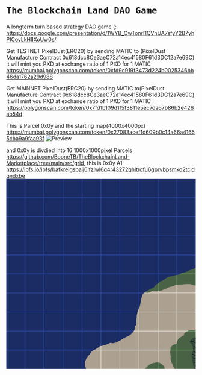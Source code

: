 # `The Blockchain Land DAO Game`

A longterm turn based strategy DAO game (: https://docs.google.com/presentation/d/1WYB_OwTonrI1QVnUA7sfyY2B7yhPICovLkHlIXoUw0s/

Get TESTNET PixelDust(ERC20) by sending MATIC to (PixelDust Manufacture Contract 0x618dcc8Ce3aeC72a14ec41580F61d3DC12a7e69C) it will mint you PXD at exchange ratio of 1 PXD for 1 MATIC https://mumbai.polygonscan.com/token/0xfd9c919f3473d224b0025346bb46da1762a29d988

Get MAINNET PixelDust(ERC20) by sending MATIC to(PixelDust Manufacture Contract 0x618dcc8Ce3aeC72a14ec41580F61d3DC12a7e69C) it will mint you PXD at exchange ratio of 1 PXD for 1 MATIC https://polygonscan.com/token/0x7fd1b109d1f5f3811e5ec7da67b86b2e426ab54d

This is Parcel 0x0y and the starting map(4000x4000px) https://mumbai.polygonscan.com/token/0x27083acef1d609b0c14a66a41655cba9a9faa93f 
![Preview](https://github.com/BooneTB/TheBlockchainLand-Marketplace/blob/main/src/TheBlockchainLand_0x0y.jpg)

and 0x0y is divdied into 16 1000x1000pixel Parcels https://github.com/BooneTB/TheBlockchainLand-Marketplace/tree/main/src/grid, this is 0x0y A1 https://ipfs.io/ipfs/bafkreigsbaij6ifziwl6q4r43272qhltrofu6gprvbpsmko2tcldqndxbe
![Preview](https://github.com/BooneTB/TheBlockchainLand-Marketplace/blob/main/src/grid/TheBlockchainLand_0x0y_A1.png)
